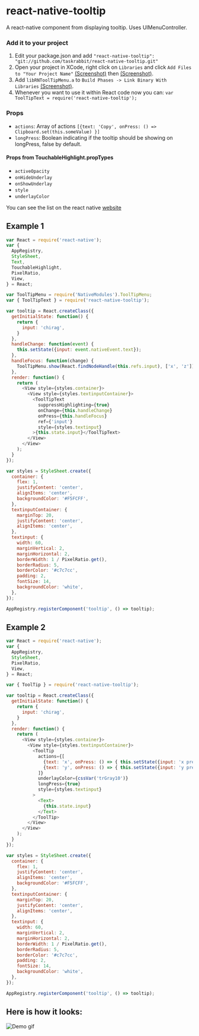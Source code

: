 # react-native-tooltip

A react-native component from displaying tooltip. Uses UIMenuController.

### Add it to your project

1. Edit your package.json and add `"react-native-tooltip": "git://github.com/taskrabbit/react-native-tooltip.git"`
2. Open your project in XCode, right click on `Libraries` and click `Add
   Files to "Your Project Name"` [(Screenshot)](http://url.brentvatne.ca/jQp8) then [(Screenshot)](http://url.brentvatne.ca/1gqUD).
3. Add `libRNToolTipMenu.a` to `Build Phases -> Link Binary With Libraries`
   [(Screenshot)](http://url.brentvatne.ca/17Xfe).
4. Whenever you want to use it within React code now you can: `var ToolTipText = require('react-native-tooltip');`

### Props

- `actions`: Array of actions `[{text: 'Copy', onPress: () => Clipboard.set(this.someValue) }]`
- `longPress`: Boolean indicating if the tooltip should be showing on longPress, false by default.

#### Props from TouchableHighlight.propTypes

- `activeOpacity`
- `onHideUnderlay`
- `onShowUnderlay`
- `style`
- `underlayColor`

You can see the list on the react native [website](https://facebook.github.io/react-native/docs/touchablehighlight.html#content)

## Example 1

```javascript
var React = require('react-native');
var {
  AppRegistry,
  StyleSheet,
  Text,
  TouchableHighlight,
  PixelRatio,
  View,
} = React;

var ToolTipMenu = require('NativeModules').ToolTipMenu;
var { ToolTipText } = require('react-native-tooltip');

var tooltip = React.createClass({
  getInitialState: function() {
    return {
      input: 'chirag',
    }
  },
  handleChange: function(event) {
    this.setState({input: event.nativeEvent.text});
  },
  handleFocus: function(change) {
    ToolTipMenu.show(React.findNodeHandle(this.refs.input), ['x', 'z']);
  },
  render: function() {
    return (
      <View style={styles.container}>
        <View style={styles.textinputContainer}>
          <ToolTipText
            suppressHighlighting={true}
            onChange={this.handleChange}
            onPress={this.handleFocus}
            ref={'input'}
            style={styles.textinput}
          >{this.state.input}</ToolTipText>
        </View>
      </View>
    );
  }
});

var styles = StyleSheet.create({
  container: {
    flex: 1,
    justifyContent: 'center',
    alignItems: 'center',
    backgroundColor: '#F5FCFF',
  },
  textinputContainer: {
    marginTop: 20,
    justifyContent: 'center',
    alignItems: 'center',
  },
  textinput: {
    width: 60,
    marginVertical: 2,
    marginHorizontal: 2,
    borderWidth: 1 / PixelRatio.get(),
    borderRadius: 5,
    borderColor: '#c7c7cc',
    padding: 2,
    fontSize: 14,
    backgroundColor: 'white',
  },
});

AppRegistry.registerComponent('tooltip', () => tooltip);
```

## Example 2

```javascript
var React = require('react-native');
var {
  AppRegistry,
  StyleSheet,
  PixelRatio,
  View,
} = React;

var { ToolTip } = require('react-native-tooltip');

var tooltip = React.createClass({
  getInitialState: function() {
    return {
      input: 'chirag',
    }
  },
  render: function() {
    return (
      <View style={styles.container}>
        <View style={styles.textinputContainer}>
          <ToolTip
            actions={[
              {text: 'x', onPress: () => { this.setState({input: 'x pressed'}) }},
              {text: 'y', onPress: () => { this.setState({input: 'y pressed'}) }}
            ]}
            underlayColor={cssVar('trGray10')}
            longPress={true}
            style={styles.textinput}
          >
            <Text>
              {this.state.input}
            </Text>
          </ToolTip>
        </View>
      </View>
    );
  }
});

var styles = StyleSheet.create({
  container: {
    flex: 1,
    justifyContent: 'center',
    alignItems: 'center',
    backgroundColor: '#F5FCFF',
  },
  textinputContainer: {
    marginTop: 20,
    justifyContent: 'center',
    alignItems: 'center',
  },
  textinput: {
    width: 60,
    marginVertical: 2,
    marginHorizontal: 2,
    borderWidth: 1 / PixelRatio.get(),
    borderRadius: 5,
    borderColor: '#c7c7cc',
    padding: 2,
    fontSize: 14,
    backgroundColor: 'white',
  },
});

AppRegistry.registerComponent('tooltip', () => tooltip);
```

## Here is how it looks:
![Demo gif](https://github.com/chirag04/react-native-tooltip/blob/master/screenshot.png)
